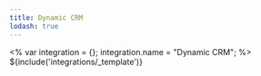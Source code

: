 ```yaml
---
title: Dynamic CRM
lodash: true
---
```

<% var integration = {};
integration.name = "Dynamic CRM"; %>
${include('integrations/_template')}
